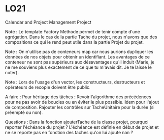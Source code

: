 # LO21
Calendar and Project Management Project

Note : Le template Factory Methode permet de tenir compte d'une agrégation. Dans le cas de la partie Tache du projet, nous n'avons que des compositions ce qui le rend peut utile dans la partie Projet du projet.

Note : On n'utilise pas de conteneurs map car nous aurions dupliquer les données de nos objets pour obtenir un identifiant. Les avantages de ce conteneur ne sont pas supérieurs aux désavantages qu'il induit (Marie, je ne me souviens plus exactement de ce que tu m'avais dit. Je te laisse le noter).

Note : Lors de l'usage d'un vector, les constructeurs, destructeurs et opérateurs de recopie doivent être public. 

A faire :
	Pour héritage des tâches :
		Revoir l'algorithme des précédences pour ne pas avoir de boucles ou en éviter le plus possible. Idem pour l'ajout de composition. 
		Rajouter les contrôles sur TacheUnitaire pour la durée (si préempté ou non).

Questions :
	Dans la fonction ajouterTache de la classe projet, pourquoi reporter l'échéance du projet ? L'échéance est définie en début de projet et ne se reporte pas en fonction des taches qu'on lui ajoute nan ?